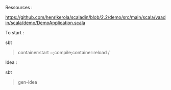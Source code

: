 



Ressources : 

https://github.com/henrikerola/scaladin/blob/2.2/demo/src/main/scala/vaadin/scala/demo/DemoApplication.scala


To start : 

sbt
> container:start
> ~;compile;container:reload /


Idea :

sbt
>gen-idea
